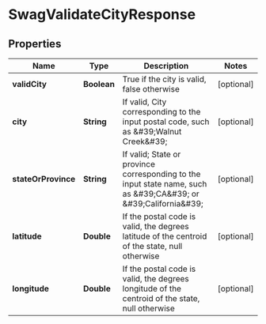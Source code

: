 
# SwagValidateCityResponse

## Properties
Name | Type | Description | Notes
------------ | ------------- | ------------- | -------------
**validCity** | **Boolean** | True if the city is valid, false otherwise |  [optional]
**city** | **String** | If valid, City corresponding to the input postal code, such as \&#39;Walnut Creek\&#39; |  [optional]
**stateOrProvince** | **String** | If valid; State or province corresponding to the input state name, such as \&#39;CA\&#39; or \&#39;California\&#39; |  [optional]
**latitude** | **Double** | If the postal code is valid, the degrees latitude of the centroid of the state, null otherwise |  [optional]
**longitude** | **Double** | If the postal code is valid, the degrees longitude of the centroid of the state, null otherwise |  [optional]



